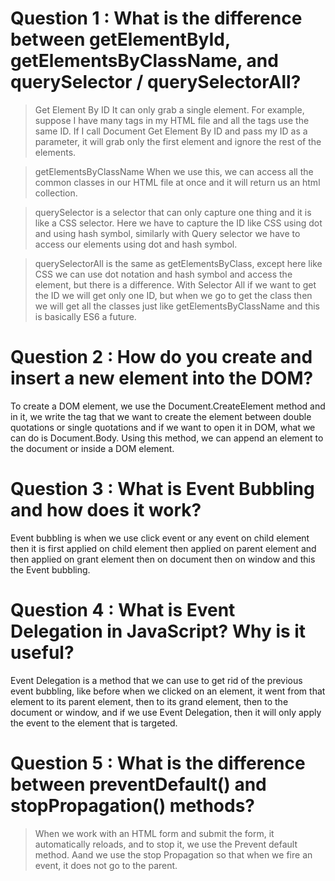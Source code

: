 # Question 1 : What is the difference between getElementById, getElementsByClassName, and querySelector / querySelectorAll?

> Get Element By ID It can only grab a single element. For example, suppose I have many tags in my HTML file and all the tags use the same ID. If I call Document Get Element By ID and pass my ID as a parameter, it will grab only the first element and ignore the rest of the elements.

> getElementsByClassName When we use this, we can access all the common classes in our HTML file at once and it will return us an html collection.

> querySelector is a selector that can only capture one thing and it is like a CSS selector. Here we have to capture the ID like CSS using dot and using hash symbol, similarly with Query selector we have to access our elements using dot and hash symbol.

> querySelectorAll is the same as getElementsByClass, except here like CSS we can use dot notation and hash symbol and access the element, but there is a difference. With Selector All if we want to get the ID we will get only one ID, but when we go to get the class then we will get all the classes just like getElementsByClassName and this is basically ES6 a future.

# Question 2 : How do you create and insert a new element into the DOM?

To create a DOM element, we use the Document.CreateElement method and in it, we write the tag that we want to create the element between double quotations or single quotations and if we want to open it in DOM, what we can do is Document.Body. Using this method, we can append an element to the document or inside a DOM element.

# Question 3 : What is Event Bubbling and how does it work?

Event bubbling is when we use click event or any event on child element then it is first applied on child element then applied on parent element and then applied on grant element then on document then on window and this the Event bubbling.

# Question 4 : What is Event Delegation in JavaScript? Why is it useful?

Event Delegation is a method that we can use to get rid of the previous event bubbling, like before when we clicked on an element, it went from that element to its parent element, then to its grand element, then to the document or window, and if we use Event Delegation, then it will only apply the event to the element that is targeted.

# Question 5 : What is the difference between preventDefault() and stopPropagation() methods?

> When we work with an HTML form and submit the form, it automatically reloads, and to stop it, we use the Prevent default method.
> Aand we use the stop Propagation so that when we fire an event, it does not go to the parent.
